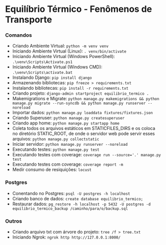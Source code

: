 # Equilíbrio Térmico - Fenômenos de Transporte

### Comandos

 - Criando Ambiente Virtual: ```python -m venv venv```
 - Iniciando Ambiente Virtual (Linux): ```. venv/bin/activate```
 - Iniciando Ambiente Virtual (Windows PowerShell): ```.\venv\Scripts\Activate.ps1```
 - Iniciando Ambiente Virtual (Windows CMD): ```.\venv\Scripts\activate.bat```
 - Instalando Django: ```pip install django```
 - Armazenando bibliotecas: ```pip freeze > requirements.txt```
 - Instalando bibliotecas: ```pip install -r requirements.txt```
 - Criando projeto: ```django-admin startproject equilibrio_termico .```
 - Makemigrations e Migrate: ```python manage.py makemigrations && python manage.py migrate --run-syncdb && python manage.py runserver --noreload```
 - Importar dados: ```python manage.py loaddata fixtures/fixtures.json```
 - Criando Superuser: ```python manage.py createsuperuser```
 - Criando app home: ```python manage.py startapp home```
 - Coleta todos os arquivos estáticos em STATICFILES_DIRS e os coloca no diretório STATIC_ROOT, de onde o servidor web pode servir esses arquivos: ```python manage.py collectstatic```
 - Iniciar servidor: ```python manage.py runserver --noreload```
 - Executando testes: ```python manage.py test```
 - Executando testes com coverage: ```coverage run --source='.' manage.py test```
 - Executando testes com coverage: ```coverage report -m```
 - Medir consumo de resiquições: ```locust```

### Postgres

 - Conentando no Postgres: ```psql -U postgres -h localhost```
 - Criando banco de dados: ```create database equilibrio_termico;```
 - Restaurar dados: ```pg_restore -h localhost -p 5432 -U postgres -d equilibrio_termico_backup /caminho/para/o/backup.sql```

### Outros

 - Criando arquivo txt com árvore do projeto: ```tree /f > tree.txt```
 - Iniciando Ngrok: ```ngrok http http://127.0.0.1:8000/```